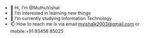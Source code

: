 - 👋 Hi, I’m @MuthuVishal
- 👀 I’m interested in learning new things
- 🌱 I’m currently studying Information Technology
- 📫 How to reach me is via email:mvishalk2003@gmail.com or mobile:+91 93456 85025

<!---
MuthuVishal/MuthuVishal is a ✨ special ✨ repository because its `README.md` (this file) appears on your GitHub profile.
You can click the Preview link to take a look at your changes.
--->
